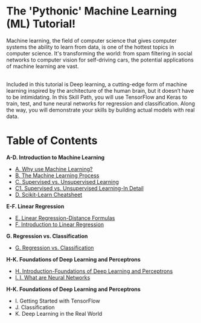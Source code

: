 # The 'Pythonic' Machine Learning (ML) Tutorial!
Machine learning, the field of computer science that gives computer systems the ability to learn from data, is one of the hottest topics in computer science. It's transforming the world: from spam filtering in social networks to computer vision for self-driving cars, the potential applications of machine learning are vast.

<br/>Included in this tutorial is Deep learning, a cutting-edge form of machine learning inspired by the architecture of the human brain, but it doesn’t have to be intimidating. In this Skill Path, you will use TensorFlow and Keras to train, test, and tune neural networks for regression and classification. Along the way, you will demonstrate your skills by building actual models with real data.

# Table of Contents
**A-D. Introduction to Machine Learning**
- [A. Why use Machine Learning?](https://github.com/the-machine-preacher/Pythonic-ML-Tutorial/blob/main/A.%20Why%20Use%20Machine%20Learning.ipynb)
- [B. The Machine Learning Process](https://github.com/the-machine-preacher/Pythonic-ML-Tutorial/blob/main/B.%20The%20Machine%20Learning%20Process.ipynb)
- [C. Supervised vs. Unsupervised Learning](https://github.com/the-machine-preacher/Pythonic-ML-Tutorial/blob/main/C.%20Supervised%20vs%20Unsupervised%20Learning.ipynb)
- [C1. Supervised vs. Unsupervised Learning-In Detail](https://github.com/the-machine-preacher/Pythonic-ML-Tutorial/blob/main/C1.%20Supervised%20vs%20Unsupervised%20Learning-In%20Detail.ipynb)
- [D. Scikit-Learn Cheatsheet](https://github.com/the-machine-preacher/Pythonic-ML-Tutorial/blob/main/D.%20Scikit-Learn%20Cheatsheet.ipynb)

**E-F. Linear Regression**
- [E. Linear Regression-Distance Formulas](https://github.com/the-machine-preacher/Pythonic-ML-Tutorial/blob/main/E.%20Linear%20Regression-Distance%20Formulas.ipynb)
- [F. Introduction to Linear Regression](https://github.com/the-machine-preacher/Pythonic-ML-Tutorial/blob/main/F.%20Introduction%20to%20Linear%20Regression.ipynb)

**G. Regression vs. Classification**
- [G. Regression vs. Classification](https://github.com/the-machine-preacher/Pythonic-ML-Tutorial/blob/main/G.%20Regression%20vs%20Classification.ipynb)

**H-K. Foundations of Deep Learning and Perceptrons**
- [H. Introduction-Foundations of Deep Learning and Perceptrons](https://github.com/the-machine-preacher/Pythonic-ML-Tutorial/blob/main/H.%20Introduction-Foundations%20of%20Deep%20Learning%20and%20Perceptrons.ipynb)
- [I. I. What are Neural Networks](https://github.com/the-machine-preacher/Pythonic-ML-Tutorial/blob/main/I.%20What%20are%20Neural%20Networks.ipynb)

**H-K. Foundations of Deep Learning and Perceptrons**
- I. Getting Started with TensorFlow
- J. Classification
- K. Deep Learning in the Real World

